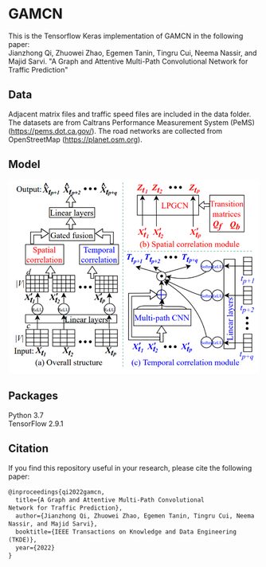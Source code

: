 # GAMCN
This is the Tensorflow Keras implementation of GAMCN in the following paper:\
Jianzhong Qi, Zhuowei Zhao, Egemen Tanin, Tingru Cui, Neema Nassir, and Majid Sarvi. "A Graph and Attentive Multi-Path Convolutional
Network for Traffic Prediction"

## Data
Adjacent matrix files and traffic speed files are included in the data folder. The datasets are from Caltrans Performance Measurement System (PeMS) (https://pems.dot.ca.gov/). The road networks are collected from OpenStreetMap (https://planet.osm.org).

## Model
<p align="center">
  <img src=./model.PNG>
</p>

## Packages
Python 3.7 <br/>
TensorFlow 2.9.1

## Citation
If you find this repository useful in your research, please cite the following paper:

```
@inproceedings{qi2022gamcn,
  title={A Graph and Attentive Multi-Path Convolutional
Network for Traffic Prediction},
  author={Jianzhong Qi, Zhuowei Zhao, Egemen Tanin, Tingru Cui, Neema Nassir, and Majid Sarvi},
  booktitle={IEEE Transactions on Knowledge and Data Engineering (TKDE)},
  year={2022}
}
```
